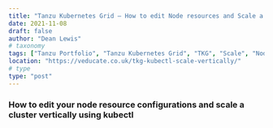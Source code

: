 ```yaml
---
title: "Tanzu Kubernetes Grid – How to edit Node resources and Scale a Cluster Vertically With kubectl"
date: 2021-11-08
draft: false
author: "Dean Lewis"
# taxonomy
tags: ["Tanzu Portfolio", "Tanzu Kubernetes Grid", "TKG", "Scale", "Node Resources"]
location: "https://veducate.co.uk/tkg-kubectl-scale-vertically/"
# type
type: "post"
---
```


### How to edit your node resource configurations and scale a cluster vertically using kubectl
